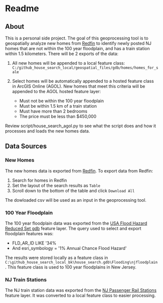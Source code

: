 # Readme

## About
This is a personal side project. The goal of this geoprocessing tool is to geospatially analyze new homes from [Redfin](https://www.redfin.com/county/1910/NJ/Union-County) to identify newly posted NJ homes that are not within the 100 year floodplain, and has a train station within 1.5 kilometers. There will be 2 exports of the data:

1. All new homes will be appended to a local feature class: `C:/github_house_search_local/geospatial_files/gdb/homes/homes_for_sale`
2. Select homes will be automatically appended to a hosted feature class in ArcGIS Online (AGOL). New homes that meet this criteria will be appended to the AGOL hosted feature layer:

    - Must not be within the 100 year floodplain
    - Must be within 1.5 km of a train station
    - Must have more than 2 bedrooms
    - The price must be less than $450,000 

Review script/house_search_agol.py to see what the script does and how it processes and loads the new homes data.

## Data Sources
### New Homes

The new homes data is exported from [Redfin](https://www.redfin.com). To export data from Redfin:
1. Search for homes in Redfin
2. Set the layout of the search results as `Table`
2. Scroll down to the bottom of the table and click `Download All`

The dowloaded csv will be used as an input in the geoprocessing tool.

### 100 Year Floodplain

The 100 year floodplain data was exported from the [USA Flood Hazard Reduced Set gdb](https://services.arcgis.com/P3ePLMYs2RVChkJx/arcgis/rest/services/USA_Flood_Hazard_Reduced_Set_gdb/FeatureServer) feature layer. The query used to select and export floodplain features was:

- FLD_AR_ID LIKE '34%
- And esri_symbology = '1% Annual Chance Flood Hazard'

The results were stored locally as a feature class in `C:\github_house_search_local_bk\house_search.gdb\Flooding\njfloodplain`. This feature class is used to 100 year floodplains in New Jersey.

### NJ Train Stations

The NJ train station data was exported from the [NJ Passenger Rail Stations](https://hub.arcgis.com/datasets/njdca::nj-passenger-rail-stations/about) feature layer. It was converted to a local feature class to easier processing.